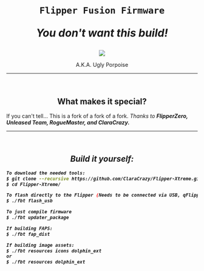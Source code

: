 <h1 align="center"><p><code>Flipper Fusion Firmware</code></p>
  <p><i>You don't want this build!</i></p>
</h1>

<p align="center">
  <img src="https://3.bp.blogspot.com/_LbccUVbSRd8/S31Q4d7WfeI/AAAAAAAAGM0/FtGHgukTIzg/s1600/amazon-river-dolphin+1.jpg">
</p>
<p align="center">A.K.A. Ugly Porpoise</p>

-----
<br>
<h2 align="center">What makes it special?</h2>

<p>If you can't tell... This is a fork of a fork of a fork. 
<i>Thanks to <b>FlipperZero, Unleased Team, RogueMaster, and ClaraCrazy.</p>

----
<br>
<h2 align="center">Build it yourself:</h2>

```bash
To download the needed tools:
$ git clone --recursive https://github.com/ClaraCrazy/Flipper-Xtreme.git
$ cd Flipper-Xtreme/

To flash directly to the Flipper (Needs to be connected via USB, qFlipper closed)
$ ./fbt flash_usb

To just compile firmware
$ ./fbt updater_package

If building FAPS:
$ ./fbt fap_dist

If building image assets:
$ ./fbt resources icons dolphin_ext
or
$ ./fbt resources dolphin_ext
```
